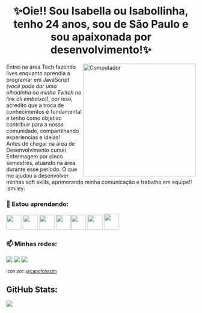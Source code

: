 ## <h1 align='center'>✨Oie!! Sou Isabella ou Isabollinha, tenho 24 anos, sou de São Paulo e sou apaixonada por desenvolvimento!✨ </h1>

<img src="https://user-images.githubusercontent.com/100042658/201796324-709db7d9-6f3c-4f74-a04d-7c42955a78b6.png" min-width="300px" max-width="300px" width="300px" align="right" alt="Computador">

<p align="left">
<p>Entrei na área Tech fazendo lives enquanto aprendia a programar em JavaScript <i>(você pode dar uma olhadinha na minha Twitch no link ali embaixo!)</i>, por isso, acredito que a troca de conhecimentos é fundamental e tenho como objetivo contribuir para a nossa comunidade, compartilhando experiencias e ideias!</br>
Antes de chegar na área de Desenvolvimento cursei Enfermagem por cinco semestres, atuando na área durante esse período. O que me ajudou a desenvolver minhas soft skills, aprimorando minha comunicação e trabalho em equipe!! :smiley:</p>
</p>

### 🌱 Estou aprendendo:

<img src="https://cdn.jsdelivr.net/gh/devicons/devicon/icons/javascript/javascript-original.svg" width="40" height="40"/> <img src="https://cdn.jsdelivr.net/gh/devicons/devicon/icons/typescript/typescript-plain.svg" width="40" height="40"/> <img src="https://cdn.jsdelivr.net/gh/devicons/devicon/icons/react/react-original.svg" width="40" height="40"/> <img src="https://cdn.jsdelivr.net/gh/devicons/devicon/icons/css3/css3-original.svg" width="40" height="40"/><img src="https://cdn.jsdelivr.net/gh/devicons/devicon/icons/html5/html5-original.svg" width="40" height="40"/> <img src="https://cdn.jsdelivr.net/gh/devicons/devicon/icons/webflow/webflow-original.svg" width="40" height="40"/> <img src="https://media.graphassets.com/VKHHNvEETYqZRkqgjybc" width="40" height="43"/>



### 📫 Minhas redes:

<div>
<a href="https://www.twitch.tv/tortadegoiaba" target="_blank"><img src="https://img.shields.io/badge/Twitch-9146FF?style=for-the-badge&logo=twitch&logoColor=white" target="_blank"></a>
<a href="https://www.linkedin.com/in/isabella-reis-b44795215" target="_blank"><img src="https://img.shields.io/badge/-LinkedIn-%230077B5?style=for-the-badge&logo=linkedin&logoColor=white" target="_blank"></a>
<a href="https://twitter.com/_tortadegoiaba" target="_blank"><img src="https://img.shields.io/badge/Twitter-1DA1F2?style=for-the-badge&logo=twitter&logoColor=white" target="_blank"></a>
</div>

<sub>Icon por: <a href="https://twitter.com/cupofchasim?t=zLPdyI55EiHSRYvKySPHaw&s=09">@cupofchasim</a> </sub>

## GitHub Stats:
![](https://github-readme-stats.vercel.app/api/top-langs/?username=isabella-reis&theme=tokyonight&hide_border=true&include_all_commits=true&count_private=false&layout=compact)

<!--
**isabella-reis/isabella-reis** is a ✨ _special_ ✨ repository because its `README.md` (this file) appears on your GitHub profile.

Here are some ideas to get you started:

- 🔭 I’m currently working on ...
- 🌱 I’m currently learning ...
- 👯 I’m looking to collaborate on ...
- 🤔 I’m looking for help with ...
- 💬 Ask me about ...
- 📫 How to reach me: ...
- 😄 Pronouns: ...
- ⚡ Fun fact: ...
-->

